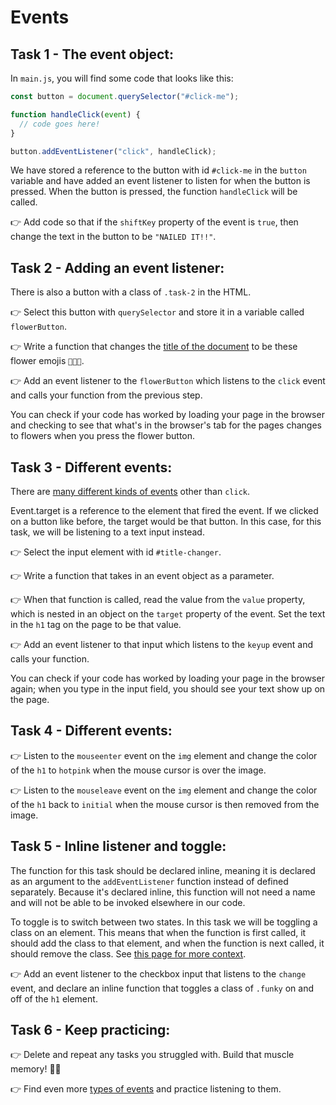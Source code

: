 # Events

## Task 1 - The event object:

In `main.js`, you will find some code that looks like this:

```js
const button = document.querySelector("#click-me");

function handleClick(event) {
  // code goes here!
}

button.addEventListener("click", handleClick);
```

We have stored a reference to the button with id `#click-me` in the `button` variable and have added an event listener to listen for when the button is pressed. When the button is pressed, the function `handleClick` will be called.

👉 Add code so that if the `shiftKey` property of the event is `true`, then change the text in the button to be `"NAILED IT!!"`.

## Task 2 - Adding an event listener:

There is also a button with a class of `.task-2` in the HTML.

👉 Select this button with `querySelector` and store it in a variable called `flowerButton`.

👉 Write a function that changes the [title of the document](https://developer.mozilla.org/en-US/docs/Web/API/Document/title) to be these flower emojis `💐🌷🌼`.

👉 Add an event listener to the `flowerButton` which listens to the `click` event and calls your function from the previous step.

You can check if your code has worked by loading your page in the browser and checking to see that what's in the browser's tab for the pages changes to flowers when you press the flower button.

## Task 3 - Different events:

There are [many different kinds of events](https://developer.mozilla.org/en-US/docs/Web/Events) other than `click`.

Event.target is a reference to the element that fired the event. If we clicked on a button like before, the target would be that button. In this case, for this task, we will be listening to a text input instead.

👉 Select the input element with id `#title-changer`.

👉 Write a function that takes in an event object as a parameter.

👉 When that function is called, read the value from the `value` property, which is nested in an object on the `target` property of the event. Set the text in the `h1` tag on the page to be that value.

👉 Add an event listener to that input which listens to the `keyup` event and calls your function.

You can check if your code has worked by loading your page in the browser again; when you type in the input field, you should see your text show up on the page.

## Task 4 - Different events:

👉 Listen to the `mouseenter` event on the `img` element and change the color of the `h1` to `hotpink` when the mouse cursor is over the image.

👉 Listen to the `mouseleave` event on the `img` element and change the color of the `h1` back to `initial` when the mouse cursor is then removed from the image.

## Task 5 - Inline listener and toggle:

The function for this task should be declared inline, meaning it is declared as an argument to the `addEventListener` function instead of defined separately. Because it's declared inline, this function will not need a name and will not be able to be invoked elsewhere in our code.

To toggle is to switch between two states. In this task we will be toggling a class on an element. This means that when the function is first called, it should add the class to that element, and when the function is next called, it should remove the class. See [this page for more context](https://developer.mozilla.org/en-US/docs/Web/API/Element/classList).

👉 Add an event listener to the checkbox input that listens to the `change` event, and declare an inline function that toggles a class of `.funky` on and off of the `h1` element.

## Task 6 - Keep practicing:

👉 Delete and repeat any tasks you struggled with. Build that muscle memory! 🧠💪

👉 Find even more [types of events](https://developer.mozilla.org/en-US/docs/Web/Events) and practice listening to them.

